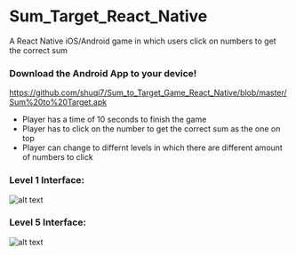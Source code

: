# Sum_Target_React_Native
A React Native iOS/Android game in which users click on numbers to get the correct sum

### Download the Android App to your device!
https://github.com/shuqi7/Sum_to_Target_Game_React_Native/blob/master/Sum%20to%20Target.apk

* Player has a time of 10 seconds to finish the game
* Player has to click on the number to get the correct sum as the one on top
* Player can change to differnt levels in which there are different amount of numbers to click


### Level 1 Interface:
![alt text](http://i65.tinypic.com/21dmlvd.png)

### Level 5 Interface:
![alt text](http://i63.tinypic.com/21l0i35.png)

